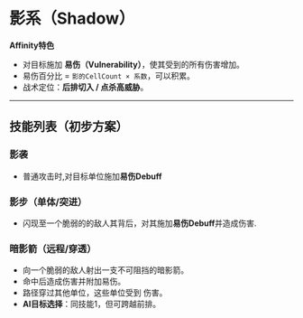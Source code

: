 # **影系（Shadow）**

**Affinity特色**  

- 对目标施加 **易伤（Vulnerability）**，使其受到的所有伤害增加。  
- 易伤百分比 = `影的CellCount × 系数`，可以积累。
- 战术定位：**后排切入 / 点杀高威胁**。  

---

## **技能列表（初步方案）**

### 影袭

- 普通攻击时,对目标单位施加**易伤Debuff**

### 影步（单体/突进）  

- 闪现至一个脆弱的的敌人其背后，对其施加**易伤Debuff**并造成伤害.

### 暗影箭（远程/穿透）  

- 向一个脆弱的敌人射出一支不可阻挡的暗影箭。  
- 命中后造成伤害并附加易伤。  
- 路径穿过其他单位，这些单位受到 伤害。  
- **AI目标选择**：同技能1，但可跨越前排。
